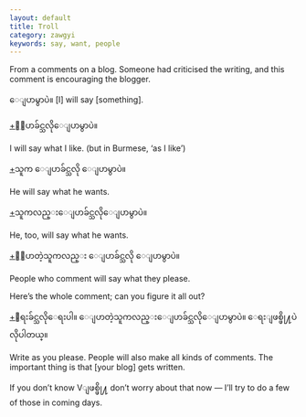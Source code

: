```yaml
---
layout: default
title: Troll
category: zawgyi
keywords: say, want, people
---
```


<p>From a comments on a blog. Someone had criticised the writing, and this comment is encouraging the blogger.</p>
<p><span class='zawgyi'>ေျပာမွာပဲ။</span>   [I] will say [something].</p>
<p class="hide-trigger"><a href='#'>+</a><span class='zawgyi'>ေျပာခ်င္သလိုေျပာမွာပဲ။</span></p>
<p class='hide-this'>I will say what I like. (but in Burmese, ‘as I like’)</p>

<p class="hide-trigger"><a href='#'>+</a><span class='zawgyi'>သူက ေျပာခ်င္သလို ေျပာမွာပဲ။</span></p>
<p class='hide-this'>He will say what he wants.</p>

<p class="hide-trigger"><a href='#'>+</a><span class='zawgyi'>သူကလည္းေျပာခ်င္သလိုေျပာမွာပဲ။</span></p>
<p class='hide-this'>He, too, will say what he wants.</p>

<p class="hide-trigger"><a href='#'>+</a><span class='zawgyi'>ေျပာတဲ့သူကလည္း ေျပာခ်င္သလို ေျပာမွာပဲ။</span></p>
<p class='hide-this'>People who comment will say what they please.</p>

<p>Here’s the whole comment; can you figure it all out?</p>
<p class="hide-trigger"><a href='#'>+</a><span class='zawgyi'>ေရးခ်င္သလိုေရးပါ။ ေျပာတဲ့သူကလည္းေျပာခ်င္သလိုေျပာမွာပဲ။ ေရးျဖစ္ဖို႔ပဲ လိုပါတယ္။</span></p>
<p class='hide-this'>Write as you please. People will also make all kinds of comments. The important thing is that [your blog] gets written.</p>

<p>If you don’t know V<span class='zawgyi'>ျဖစ္ဖို႔</span> don’t worry about that now — I’ll try to do a few of those in coming days.</p>
